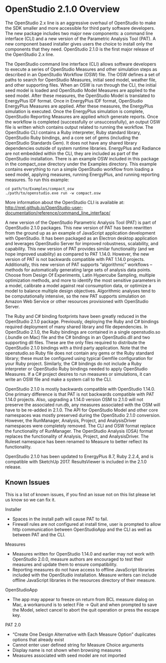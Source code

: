 # OpenStudio 2.1.0 Overview

The OpenStudio 2.x line is an aggressive overhaul of OpenStudio to make the SDK smaller and more accessible for third party software developers. The new package includes two major new components: a command line interface (CLI) and a new version of the Parametric Analysis Tool (PAT).  A new component based installer gives users the choice to install only the components that they need. OpenStudio 2.1.0 is the first major release of the OpenStudio 2.x line.

The OpenStudio command line interface (CLI) allows software developers to execute a series of OpenStudio Measures and other simulation steps as described in an OpenStudio Workflow (OSW) file. The OSW defines a set of paths to search for OpenStudio Measures, initial seed model, weather file, and other supporting files. When an OSW is run through the CLI, the initial seed model is loaded and OpenStudio Model Measures are applied to the seed model.  After these measures, the OpenStudio Model is translated to EnergyPlus IDF format.  Once in EnergyPlus IDF format, OpenStudio EnergyPlus Measures are applied.  After these measures, the EnergyPlus simulation is executed.  Once the EnergyPlus simulation is complete, OpenStudio Reporting Measures are applied which generate reports.  Once the workflow is completed (successfully or unsuccessfully), an output OSW file is written which contains output related to running the workflow. The OpenStudio CLI contains a Ruby interpreter, Ruby standard library, OpenStudio Ruby bindings, and a core set of gems (including the OpenStudio Standards Gem). It does not have any shared library dependencies outside of system runtime libraries. EnergyPlus and Radiance are not embedded within the CLI, they are included as part of the OpenStudio installation. There is an example OSW included in this package in the compact_osw directory under the Examples directory. This example contains everything to run a simple OpenStudio workflow from loading a seed model, applying measures, running EnergyPlus, and running reporting measures. To run this example:

```
cd path/to/Examples/compact_osw
./path/to/openstudio.exe run -w compact.osw
```

More information about the OpenStudio CLI is available at: http://nrel.github.io/OpenStudio-user-documentation/reference/command_line_interface/

A new version of the OpenStudio Parametric Analysis Tool (PAT) is part of OpenStudio 2.1.0 packages. This new version of PAT has been rewritten from the ground up as an example of JavaScript application development with OpenStudio.  It has been packaged as an Electron desktop application and leverages OpenStudio Server for improved robustness, scalability, and capability.  This new version of PAT provides similar functionality (and we hope improved usability) as compared to PAT 1.14.0. However, the new version of PAT is not backwards compatible with PAT 1.14.0 projects. Additionally, this new version of PAT supports “algorithmic” workflows – methods for automatically generating large sets of analysis data points.  Choose from Design Of Experiments, Latin Hypercube Sampling, multiple optimization methods, and more to identify the most sensitive parameters in a model, calibrate a model against real consumption data, or optimize a model to balance multiple design objectives.  Algorithmic analyses tend to be computationally intensive, so the new PAT supports simulation on Amazon Web Service or other resources provisioned with OpenStudio Server.

The Ruby and C# binding footprints have been greatly reduced in the OpenStudio 2.1.0 package. Previously, deploying the Ruby and C# bindings required deployment of many shared library and file dependencies. In OpenStudio 2.1.0, the Ruby bindings are contained in a single openstudio.so (.bundle on Mac) file and the C# bindings in an OpenStudio.dll and two supporting dll files. These are the only files required to distribute the OpenStudio 2.1.0 bindings with a third party application. Note that the openstudio.so Ruby file does not contain any gems or the Ruby standard library; these must be configured using typical Gemfile configuration for your Ruby project. Similarly, the C# bindings do not include a Ruby interpreter or OpenStudio Ruby bindings needed to apply OpenStudio Measures. If a C# project desires to run measures or simulations, it can write an OSW file and make a system call to the CLI.

OpenStudio 2.1.0 is mostly backwards compatible with OpenStudio 1.14.0.  One primary difference is that PAT is not backwards compatible with PAT 1.14.0 projects.  Also, upgrading a 1.14.0 version OSM to 2.1.0 will not preserve the associated run.db, any measures associated with the OSM will have to be re-added in 2.1.0. The API for OpenStudio Model and other core namespaces was mostly preserved during the OpenStudio 2.1.0 conversion. However, the RunManager, Analysis, Project, and AnalysisDriver namespaces were completely removed. The CLI and OSW format replace the functionality of RunManager. The OpenStudio Analysis (OSA) format replaces the functionality of Analysis, Project, and AnalysisDriver. The Ruleset namespace has been renamed to Measure to better reflect its functionality.

OpenStudio 2.1.0 has been updated to EnergyPlus 8.7, Ruby 2.2.4, and is compatible with SketchUp 2017.  ResultsViewer is included in the 2.1.0 release.

## Known Issues

This is a list of known issues, if you find an issue not on this list please let us know so we can fix it.

Installer
* Spaces in the install path will cause PAT to fail.
* Firewall rules are not configured at install time, user is prompted to allow http communication between OpenStudioApp and the CLI as well as between PAT and the CLI.

Measures
* Measures written for OpenStudio 1.14.0 and earlier may not work with OpenStudio 2.0.0, measure authors are encouraged to test their measures and update them to ensure compatibility.
* Reporting measures do not have access to offline JavaScript libraries included with the OpenStudio installation.  Measure writers can include offline JavaScript libraries in the resources directory of their measure.

OpenStudioApp
* The app may appear to freeze on return from BCL measure dialog on Mac, a workaround is to select File -> Quit and when prompted to save the Model, select cancel to abort the quit operation or press the escape key.

PAT 2.0
* “Create One Design Alternative with Each Measure Option” duplicates options that already exist
* Cannot enter user defined string for Measure Choice arguments
* Display name is not shown  when browsing measures
* Measures associated with seed model are not imported


